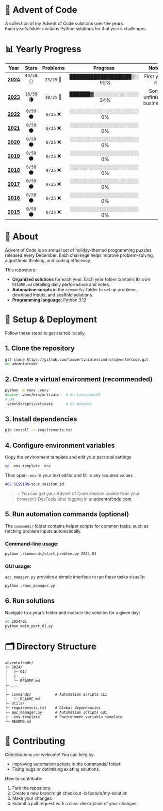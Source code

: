 
# 🎄 Advent of Code

A collection of my Advent of Code solutions over the years.  
Each year’s folder contains Python solutions for that year’s challenges.

# 📊 Yearly Progress

| **Year** | **Stars** | **Problems** | **Progress** | **Notes** |
|:--------:|:---------:|:------------:|:-------------:|:---------:|
| [**2024**](https://github.com/lambertinialessandro/adventofcode/tree/main/2024) | `44/50` 🌕 | `25/25` 🎯 | ██████████████████▒░ &nbsp; 92% | First year! 🔥 |
| [**2023**](https://github.com/lambertinialessandro/adventofcode/tree/main/2023) | `16/50` 🌘 | `10/25` 🧠 | ██████▓░░░░░░░░░░░░░ &nbsp; 34% | Some unfinished business… |
| [**2022**](https://github.com/lambertinialessandro/adventofcode/tree/main/2022) | `0/50` 🌑 | `0/25` ❌ | ░░░░░░░░░░░░░░░░░░░░ &nbsp; 0% | |
| [**2021**](https://github.com/lambertinialessandro/adventofcode/tree/main/2021) | `0/50` 🌑 | `0/25` ❌ | ░░░░░░░░░░░░░░░░░░░░ &nbsp; 0% | |
| [**2020**](https://github.com/lambertinialessandro/adventofcode/tree/main/2020) | `0/50` 🌑 | `0/25` ❌ | ░░░░░░░░░░░░░░░░░░░░ &nbsp; 0% | |
| [**2019**](https://github.com/lambertinialessandro/adventofcode/tree/main/2019) | `0/50` 🌑 | `0/25` ❌ | ░░░░░░░░░░░░░░░░░░░░ &nbsp; 0% | |
| [**2018**](https://github.com/lambertinialessandro/adventofcode/tree/main/2018) | `0/50` 🌑 | `0/25` ❌ | ░░░░░░░░░░░░░░░░░░░░ &nbsp; 0% | |
| [**2017**](https://github.com/lambertinialessandro/adventofcode/tree/main/2017) | `0/50` 🌑 | `0/25` ❌ | ░░░░░░░░░░░░░░░░░░░░ &nbsp; 0% | |
| [**2016**](https://github.com/lambertinialessandro/adventofcode/tree/main/2016) | `0/50` 🌑 | `0/25` ❌ | ░░░░░░░░░░░░░░░░░░░░ &nbsp; 0% | |
| [**2015**](https://github.com/lambertinialessandro/adventofcode/tree/main/2015) | `0/50` 🌑 | `0/25` ❌ | ░░░░░░░░░░░░░░░░░░░░ &nbsp; 0% | |

# 🧭 About

Advent of Code is an annual set of holiday-themed programming puzzles released every December.
Each challenge helps improve problem-solving, algorithmic thinking, and coding efficiency.

This repository:
- **Organized solutions** for each year. Each year folder contains its own `README.md` detailing daily performance and notes.
- **Automation scripts** in the `commands/` folder to set up problems, download inputs, and scaffold solutions.
- **Programming language:** Python 3.12

# 🚀 Setup & Deployment

Follow these steps to get started locally:

## 1. Clone the repository

```bash
git clone https://github.com/lambertinialessandro/adventofcode.git
cd adventofcode
```

## 2. Create a virtual environment (recommended)

```bash
python -m venv .venv
source .venv/bin/activate   # On Linux/macOS
# OR
.venv\Scripts\activate      # On Windows
```

## 3. Install dependencies

```bash
pip install -r requirements.txt
```

## 4. Configure environment variables

Copy the environment template and edit your personal settings

```bash
cp .env.template .env
```

Then open `.env` in your text editor and fill in any required values

```bash
AOC_SESSION=your_session_id
```

> 💡 You can get your Advent of Code session cookie from your browser’s DevTools after logging in at [adventofcode.com](https://adventofcode.com).

## 5. Run automation commands (optional)

The `commands/` folder contains helper scripts for common tasks, such as fetching problem inputs automatically.

### Command-line usage:

```bash
python ./commands/start_problem.py 2024 01
```

### GUI usage:

`aoc_manager.py` provides a simple interface to run these tasks visually:

```bash
python ./aoc_manager.py
```

## 6. Run solutions

Navigate to a year’s folder and execute the solution for a given day:

```bash
cd 2024/01
python main_part_01.py
```

# 🗂️ Directory Structure

```txt
adventofcode/
├─ 2024/
│   ├─ 01/
│   ├─ ...
│   └─ README.md
├─ ...
│
├─ commands/           # Automation scripts CLI
│   └─ README.md
├─ utils/
├─ requirements.txt    # Global dependencies
├─ aoc_manager.py      # Automation scripts GUI
├─ .env.template       # Environment variable template
└─ README.md
```

# 🤝 Contributing

Contributions are welcome! You can help by:
- Improving automation scripts in the commands/ folder.
- Fixing bugs or optimizing existing solutions.

How to contribute:
1. Fork the repository.
1. Create a new branch: git checkout -b feature/my-solution
1. Make your changes.
1. Submit a pull request with a clear description of your changes.

